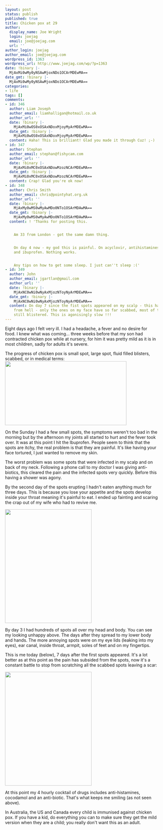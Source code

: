 ```yaml
---
layout: post
status: publish
published: true
title: Chicken pox at 29
author:
  display_name: Joe Wright
  login: joejag
  email: joe@joejag.com
  url: ''
author_login: joejag
author_email: joe@joejag.com
wordpress_id: 1363
wordpress_url: http://www.joejag.com/wp/?p=1363
date: !binary |-
  MjAxMi0wMy0yNSAwMjoxNDo1OCArMDEwMA==
date_gmt: !binary |-
  MjAxMi0wMy0yNSAwMjoxNDo1OCArMDEwMA==
categories:
- life
tags: []
comments:
- id: 346
  author: Liam Joseph
  author_email: liamhalligan@hotmail.co.uk
  author_url: ''
  date: !binary |-
    MjAxMi0wOS0xOSAxNDoxMjoyMyArMDEwMA==
  date_gmt: !binary |-
    MjAxMi0wOS0xOSAxNDoxMjoyMyArMDEwMA==
  content: Haha! This is brilliant! Glad you made it through Cuz! ;-)
- id: 347
  author: Stephan
  author_email: stephan@fishycam.com
  author_url: ''
  date: !binary |-
    MjAxMi0xMC0xOSAxNDowMzozNCArMDEwMA==
  date_gmt: !binary |-
    MjAxMi0xMC0xOSAxNDowMzozNCArMDEwMA==
  content: Crap! Glad you're ok now!
- id: 348
  author: Chris Smith
  author_email: chris@pointyhat.org.uk
  author_url: ''
  date: !binary |-
    MjAxMy0wMS0wMyAwMDo0NTo1OSArMDAwMA==
  date_gmt: !binary |-
    MjAxMy0wMS0wMyAwMDo0NTo1OSArMDAwMA==
  content: ! 'Thanks for posting this.


    Am 33 from London - got the same damn thing.


    On day 4 now - my god this is painful. On acyclovir, antihistamines, paracetamol
    and ibuprofen. Nothing works.


    Any tips on how to get some sleep. I just can''t sleep :('
- id: 349
  author: John
  author_email: jgartlan@gmail.com
  author_url: ''
  date: !binary |-
    MjAxNC0wNi0wNyAxMjozNToyNyArMDEwMA==
  date_gmt: !binary |-
    MjAxNC0wNi0wNyAxMjozNToyNyArMDEwMA==
  content: On day 7 since the fist spots appeared on my scalp - this has been my week
    from hell - only the ones on my face have so far scabbed, most of the rest are
    still blistered. This is agonisingly slow !!!
---
```

<p>Eight days ago I felt very ill.  I had a headache, a fever and no desire for food.  I knew what was coming...  three weeks before that my son had contracted chicken pox while at nursery, for him it was pretty mild as it is in most children, sadly for adults it's severe.</p>
<p>The progress of chicken pox is small spot, large spot, fluid filled blisters, scabbed, or in medical terms:<br />
<img src="http://localhost/wordpress/wp-content/uploads/2012/03/pox_stages.jpg" alt="" title="pox_stages" width="400" height="211" class="alignnone size-full wp-image-1374" /></p>
<p>On the Sunday I had a few small spots, the symptoms weren't too bad in the morning but by the afternoon my joints all started to hurt and the fever took over.  It was at this point I hit the Ibuprofen.  People seem to think that the spots are itchy, the real problem is that they are painful.  It's like having your face tortured, I just wanted to remove my skin.</p>
<p>The worst problem was some spots that were infected in my scalp and on back of my neck.  Following a phone call to my doctor I was giving anti-biotics, this cleared the pain and the infected spots very quickly.  Before this having a shower was agony.</p>
<p>By the second day of the spots erupting I hadn't eaten anything much for three days.  This is because you lose your appetite and the spots develop inside your throat meaning it's painful to eat.  I ended up fainting and scaring the crap out of my wife who had to revive me.</p>
<p><img src="http://localhost/wordpress/wp-content/uploads/2012/03/20120321_215210-e1332636897523-768x1024.jpg" alt="" title="20120321_215210" width="285" height="375"/></p>
<p>By day 3 I had hundreds of spots all over my head and body.  You can see my looking unhappy above.  The days after they spread to my lower body and hands.  The more annoying spots were on my eye lids (leaking into my eyes), ear canal, inside throat, armpit, soles of feet and on my fingertips.</p>
<p>This is me today (below), 7 days after the first spots appeared.  It's a lot better as at this point as the pain has subsided from the spots, now it's a constant battle to stop from scratching all the scabbed spots leaving a scar:</p>
<p><img src="http://localhost/wordpress/wp-content/uploads/2012/03/20120325_005949-e1332637420599-768x1024.jpg" alt="" title="20120325_005949" width="285" height="375" /></p>
<p>At this point my 4 hourly cocktail of drugs includes anti-histamines, cocodamol and an anti-biotic.  That's what keeps me smiling (as not seen above).</p>
<p>In Australia, the US and Canada every child is immunised against chicken pox. If you have a kid, do everything you can to make sure they get the mild version when they are a child; you really don't want this as an adult.</p>
